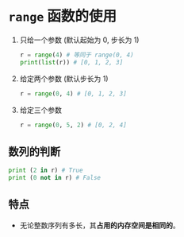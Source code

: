 #  `range` 函数的使用
1. 只给一个参数 (默认起始为 0, 步长为 1)

    ```py
    r = range(4) # 等同于 range(0, 4)
    print(list(r)) # [0, 1, 2, 3]
    ```

2. 给定两个参数 (默认步长为 1)

    ```py
    r = range(0, 4) # [0, 1, 2, 3]
    ```

3. 给定三个参数

    ```py
    r = range(0, 5, 2) # [0, 2, 4]
    ```

## 数列的判断
```py
print (2 in r) # True    
print (0 not in r) # False
```

## 特点
* 无论整数序列有多长，其**占用的内存空间是相同的**。